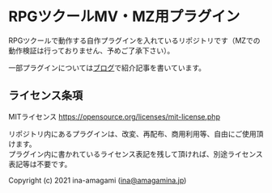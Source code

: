 # RPGツクールMV・MZ用プラグイン

RPGツクールで動作する自作プラグインを入れているリポジトリです（MZでの動作検証は行っておりません、予めご了承下さい）。
  
一部プラグインについては[ブログ](https://amagamina.jp/category/rpg-maker/)で紹介記事を書いています。

## ライセンス条項

MITライセンス
https://opensource.org/licenses/mit-license.php  
  
リポジトリ内にあるプラグインは、改変、再配布、商用利用等、自由にご使用頂けます。  
プラグイン内に書かれているライセンス表記を残して頂ければ、別途ライセンス表記等は不要です。
  
Copyright (c) 2021 ina-amagami (ina@amagamina.jp)
